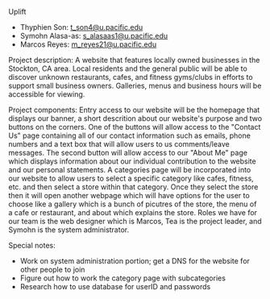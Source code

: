 Uplift
- Thyphien Son: t_son4@u.pacific.edu
- Symohn Alasa-as: s_alasaas1@u.pacific.edu
- Marcos Reyes: m_reyes21@u.pacific.edu

Project description:
  A website that features locally owned businesses in the Stockton, CA area. Local residents and the general public will be able to discover unknown restaurants, cafes, and fitness gyms/clubs in efforts to support small business owners. Galleries, menus and business hours will be accessible for viewing.
  
Project components:
   Entry access to our website will be the homepage that displays our banner, a short descrition about our website's purpose and two buttons on the corners. One of the buttons will allow access to the "Contact Us" page containing all of our contact information such as emails, phone numbers and a text box that will allow users to us comments/leave messages. The second button will allow access to our "About Me" page which displays information about our individual contribution to the website and our personal statements. A categories page will be incorporated into our website to allow users to select a specific category like cafes, fitness, etc. and then select a store within that category. Once they select the store then it will open another webpage which will have options for the user to choose like a gallery which is a bunch of picutres of the store, the menu of a cafe or restaurant, and about which explains the store.
  Roles we have for our team is the web designer which is Marcos, Tea is the project leader, and Symohn is the system administrator.
  
Special notes:
- Work on system administration portion; get a DNS for the website for other people to join
- Figure out how to work the category page with subcategories
- Research how to use database for userID and passwords
